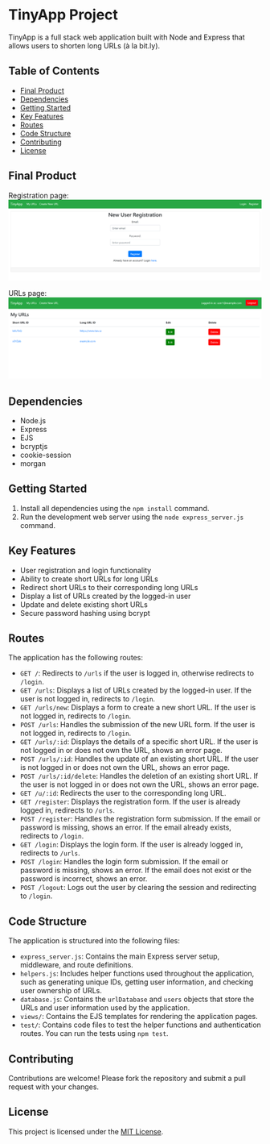 # TinyApp Project

TinyApp is a full stack web application built with Node and Express that allows users to shorten long URLs (à la bit.ly).

## Table of Contents

- [Final Product](#final-product)
- [Dependencies](#dependencies)
- [Getting Started](#getting-started)
- [Key Features](#key-features)
- [Routes](#routes)
- [Code Structure](#code-structure)
- [Contributing](#contributing)
- [License](#license)

## Final Product

Registration page:
!["Screenshot of registration page"](https://github.com/Somtico/tinyapp/blob/main/docs/screenshots/register-page.png?raw=true)

URLs page:
!["Screenshot of URLs page"](https://github.com/Somtico/tinyapp/blob/main/docs/screenshots/urls-page.png?raw=true)

## Dependencies

- Node.js
- Express
- EJS
- bcryptjs
- cookie-session
- morgan

## Getting Started

1. Install all dependencies using the `npm install` command.
2. Run the development web server using the `node express_server.js` command.

## Key Features

- User registration and login functionality
- Ability to create short URLs for long URLs
- Redirect short URLs to their corresponding long URLs
- Display a list of URLs created by the logged-in user
- Update and delete existing short URLs
- Secure password hashing using bcrypt

## Routes

The application has the following routes:

- `GET /`: Redirects to `/urls` if the user is logged in, otherwise redirects to `/login`.
- `GET /urls`: Displays a list of URLs created by the logged-in user. If the user is not logged in, redirects to `/login`.
- `GET /urls/new`: Displays a form to create a new short URL. If the user is not logged in, redirects to `/login`.
- `POST /urls`: Handles the submission of the new URL form. If the user is not logged in, redirects to `/login`.
- `GET /urls/:id`: Displays the details of a specific short URL. If the user is not logged in or does not own the URL, shows an error page.
- `POST /urls/:id`: Handles the update of an existing short URL. If the user is not logged in or does not own the URL, shows an error page.
- `POST /urls/:id/delete`: Handles the deletion of an existing short URL. If the user is not logged in or does not own the URL, shows an error page.
- `GET /u/:id`: Redirects the user to the corresponding long URL.
- `GET /register`: Displays the registration form. If the user is already logged in, redirects to `/urls`.
- `POST /register`: Handles the registration form submission. If the email or password is missing, shows an error. If the email already exists, redirects to `/login`.
- `GET /login`: Displays the login form. If the user is already logged in, redirects to `/urls`.
- `POST /login`: Handles the login form submission. If the email or password is missing, shows an error. If the email does not exist or the password is incorrect, shows an error.
- `POST /logout`: Logs out the user by clearing the session and redirecting to `/login`.

## Code Structure

The application is structured into the following files:

- `express_server.js`: Contains the main Express server setup, middleware, and route definitions.
- `helpers.js`: Includes helper functions used throughout the application, such as generating unique IDs, getting user information, and checking user ownership of URLs.
- `database.js`: Contains the `urlDatabase` and `users` objects that store the URLs and user information used by the application.
- `views/`: Contains the EJS templates for rendering the application pages.
- `test/`: Contains code files to test the helper functions and authentication routes. You can run the tests using `npm test`.

## Contributing

Contributions are welcome! Please fork the repository and submit a pull request with your changes.

## License

This project is licensed under the [MIT License](LICENSE).
